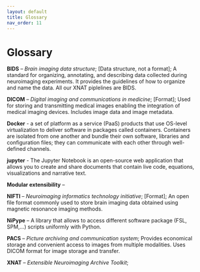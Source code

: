 ```yaml
---
layout: default
title: Glossary
nav_order: 11
---
```


# Glossary

**BIDS** <a name="BIDS"></a> – *Brain imaging data structure*; [Data structure, not a format]; A standard for organizing, annotating, and describing data collected during neuroimaging experiments. It provides the guidelines of how to organize and name the data. All our XNAT piplelines are BIDS.

**DICOM** <a name="DICOM"></a> – *Digital imaging and communications in medicine*; [Format]; Used for storing and transmitting medical images enabling the integration of medical imaging devices. Includes image data and image metadata.

**Docker** <a name="Docker"></a> - a set of platform as a service (PaaS) products that use OS-level virtualization to deliver software in packages called containers. Containers are isolated from one another and bundle their own software, libraries and configuration files; they can communicate with each other through well-defined channels.

**jupyter** <a name="Jupyter"></a> - The Jupyter Notebook is an open-source web application that allows you to create and share documents that contain live code, equations, visualizations and narrative text. 

**Modular extensibility** <a name="Modular extensibility"></a> – 

**NIFTI** <a name="NIFTI"></a> – *Neuroimaging informatics technology initiative*; [Format]; An open file format commonly used to store brain imaging data obtained using magnetic resonance imaging methods.

**NiPype** <a name="NiPype"></a> – A library that allows to access different software package (FSL, SPM,…) scripts uniformly with Python.

**PACS** <a name="PACS"></a>  – *Picture archiving and communication system*;  Provides economical storage and convenient access to images from multiple modalities. Uses DICOM format for image storage and transfer.

**XNAT** <a name="XNAT"></a>  – *Extensible Neuroimaging Archive Toolkit*; 

